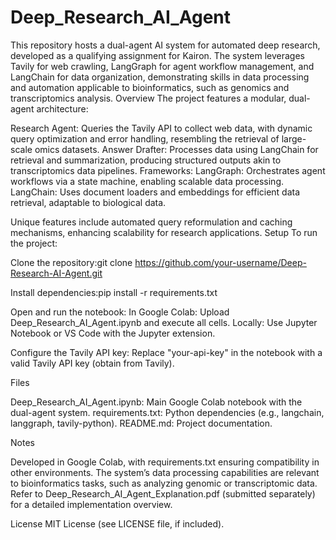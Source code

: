 # Deep_Research_AI_Agent
This repository hosts a dual-agent AI system for automated deep research, developed as a qualifying assignment for Kairon. The system leverages Tavily for web crawling, LangGraph for agent workflow management, and LangChain for data organization, demonstrating skills in data processing and automation applicable to bioinformatics, such as genomics and transcriptomics analysis.
Overview
The project features a modular, dual-agent architecture:

Research Agent: Queries the Tavily API to collect web data, with dynamic query optimization and error handling, resembling the retrieval of large-scale omics datasets.
Answer Drafter: Processes data using LangChain for retrieval and summarization, producing structured outputs akin to transcriptomics data pipelines.
Frameworks:
LangGraph: Orchestrates agent workflows via a state machine, enabling scalable data processing.
LangChain: Uses document loaders and embeddings for efficient data retrieval, adaptable to biological data.



Unique features include automated query reformulation and caching mechanisms, enhancing scalability for research applications.
Setup
To run the project:

Clone the repository:git clone https://github.com/your-username/Deep-Research-AI-Agent.git


Install dependencies:pip install -r requirements.txt


Open and run the notebook:
In Google Colab: Upload Deep_Research_AI_Agent.ipynb and execute all cells.
Locally: Use Jupyter Notebook or VS Code with the Jupyter extension.


Configure the Tavily API key:
Replace "your-api-key" in the notebook with a valid Tavily API key (obtain from Tavily).



Files

Deep_Research_AI_Agent.ipynb: Main Google Colab notebook with the dual-agent system.
requirements.txt: Python dependencies (e.g., langchain, langgraph, tavily-python).
README.md: Project documentation.

Notes

Developed in Google Colab, with requirements.txt ensuring compatibility in other environments.
The system’s data processing capabilities are relevant to bioinformatics tasks, such as analyzing genomic or transcriptomic data.
Refer to Deep_Research_AI_Agent_Explanation.pdf (submitted separately) for a detailed implementation overview.


License
MIT License (see LICENSE file, if included).
